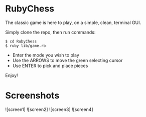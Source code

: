 # RubyChess

The classic game is here to play, on a simple, clean, terminal GUI.

Simply clone the repo, then run commands:

<code>$ cd RubyChess </code>
<br>
<code>$ ruby lib/game.rb </code>

- Enter the mode you wish to play
- Use the ARROWS to move the green selecting cursor
- Use ENTER to pick and place pieces

Enjoy!

# Screenshots

![screen1]
![screen2]
![screen3]
![screen4]


[screen]: screenshots/screen1.png
[screen]: screenshots/screen2.png
[screen]: screenshots/screen3.png
[screen]: screenshots/screen4.png
